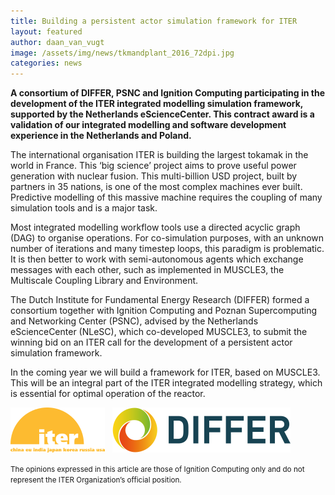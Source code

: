 ```yaml
---
title: Building a persistent actor simulation framework for ITER
layout: featured
author: daan_van_vugt
image: /assets/img/news/tkmandplant_2016_72dpi.jpg
categories: news
---
```

**A consortium of DIFFER, PSNC and Ignition Computing participating in the development of the ITER integrated modelling simulation framework, supported by the Netherlands eScienceCenter. This contract award is a validation of our integrated modelling and software development experience in the Netherlands and Poland.**


The international organisation ITER is building the largest tokamak in the world in France. This ‘big science’ project aims to prove useful power generation with nuclear fusion. This multi-billion USD project, built by partners in 35 nations, is one of the most complex machines ever built. Predictive modelling of this massive machine requires the coupling of many simulation tools and is a major task.

Most integrated modelling workflow tools use a directed acyclic graph (DAG) to organise operations. For co-simulation purposes, with an unknown number of iterations and many timestep loops, this paradigm is problematic. It is then better to work with semi-autonomous agents which exchange messages with each other, such as implemented in MUSCLE3, the Multiscale Coupling Library and Environment.

The Dutch Institute for Fundamental Energy Research (DIFFER) formed a consortium together with Ignition Computing and Poznan Supercomputing and Networking Center (PSNC), advised by the Netherlands eScienceCenter (NLeSC), which co-developed MUSCLE3, to submit the winning bid on an ITER call for the development of a persistent actor simulation framework.

In the coming year we will build a framework for ITER, based on MUSCLE3. This will be an integral part of the ITER integrated modelling strategy, which is essential for optimal operation of the reactor.

[![ITER](/assets/img/clients/iter.png)](https://iter.org)
&nbsp;
[![DIFFER](/assets/img/clients/differ.png)](https://www.differ.nl)

<small>The opinions expressed in this article are those of Ignition Computing only and do not represent the ITER Organization’s official position.</small>
